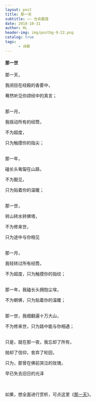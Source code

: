 ```yaml
---
layout: post
title: 那一天
subtitle: —— 仓央嘉措
date: 2018-10-31
author: HL
header-img: img/postbg-9-22.png
catalog: true
tags:
      - 诗歌
---
```


<h4>那一世</h4>

那一天，

我闭目在经殿的香雾中，

蓦然听见你颂经中的真言；

<br>
那一月，

我摇动所有的经筒，

不为超度，

只为触摸你的指尖；

<br>
那一年，

磕长头匍匐在山路，

不为觐见，

只为贴着你的温暖；

<br>
那一世，

转山转水转佛塔，

不为修来世，

只为途中与你相见

<br>
那一月，

我轻转过所有经筒，

不为超度，只为触摸你的指纹；

<br>
那一年，我磕长头拥抱尘埃，

不为朝佛，只为贴着你的温暖；

<br>
那一世，我细翻遍十万大山，

不为修来世，只为路中能与你相遇；

<br>
只是，就在那一夜，我忘却了所有，

抛却了信仰，舍弃了轮回，

只为，那曾在佛前哭泣的玫瑰，

早已失去旧日的光泽
<br>

<br>
<br>
如果，想全面进行赏析，可点这里《<a href="https://zhidao.baidu.com/question/317346144.html" target="_blank">那一天</a>》。
